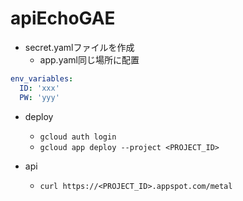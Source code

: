 # apiEchoGAE

- secret.yamlファイルを作成
  - app.yaml同じ場所に配置

```yaml
env_variables:
  ID: 'xxx'
  PW: 'yyy'
```

- deploy
  - `gcloud auth login`
  - `gcloud app deploy --project <PROJECT_ID>`

- api
  - `curl https://<PROJECT_ID>.appspot.com/metal`
